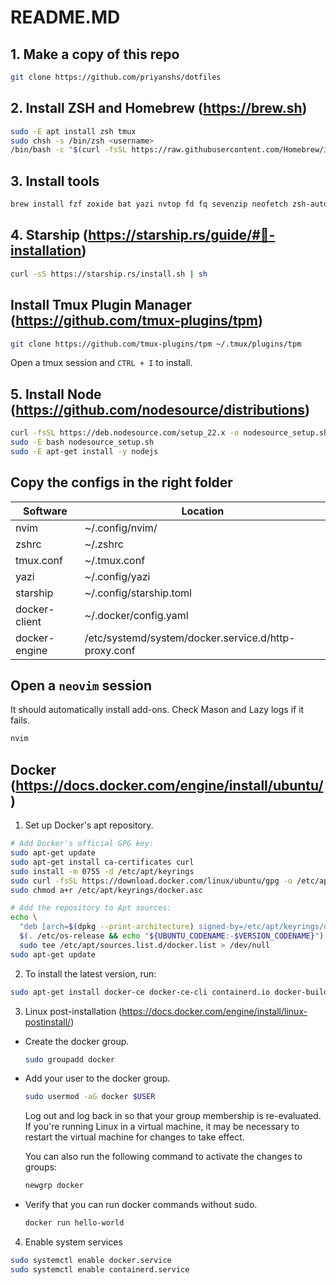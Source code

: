 # README.MD

## 1. Make a copy of this repo

```zsh
git clone https://github.com/priyanshs/dotfiles
```

## 2. Install ZSH and Homebrew (<https://brew.sh>)

```zsh
sudo -E apt install zsh tmux
sudo chsh -s /bin/zsh <username>
/bin/bash -c "$(curl -fsSL https://raw.githubusercontent.com/Homebrew/install/HEAD/install.sh)"
```

## 3. Install tools

```zsh
brew install fzf zoxide bat yazi nvtop fd fq sevenzip neofetch zsh-autosuggestions nvim 
```

## 4. Starship (<https://starship.rs/guide/#🚀-installation>)

```zsh
curl -sS https://starship.rs/install.sh | sh
```

## Install Tmux Plugin Manager (<https://github.com/tmux-plugins/tpm>)

```zsh
git clone https://github.com/tmux-plugins/tpm ~/.tmux/plugins/tpm
```

Open a tmux session and `CTRL + I` to install.

## 5. Install Node (<https://github.com/nodesource/distributions>)

```zsh
curl -fsSL https://deb.nodesource.com/setup_22.x -o nodesource_setup.sh
sudo -E bash nodesource_setup.sh
sudo -E apt-get install -y nodejs
```

## Copy the configs in the right folder

| Software  | Location        |
| --------- | --------------- |
| nvim      | ~/.config/nvim/ |
| zshrc     | ~/.zshrc        |
| tmux.conf | ~/.tmux.conf    |
| yazi      | ~/.config/yazi  |
| starship  | ~/.config/starship.toml|
| docker-client | ~/.docker/config.yaml|
| docker-engine | /etc/systemd/system/docker.service.d/http-proxy.conf |

## Open a `neovim` session

It should automatically install add-ons. Check Mason and Lazy logs if it fails.

```zsh
nvim 
```

## Docker (<https://docs.docker.com/engine/install/ubuntu/>)

1. Set up Docker's apt repository.

  ```bash
  # Add Docker's official GPG key:
  sudo apt-get update
  sudo apt-get install ca-certificates curl
  sudo install -m 0755 -d /etc/apt/keyrings
  sudo curl -fsSL https://download.docker.com/linux/ubuntu/gpg -o /etc/apt/keyrings/docker.asc
  sudo chmod a+r /etc/apt/keyrings/docker.asc

  # Add the repository to Apt sources:
  echo \
    "deb [arch=$(dpkg --print-architecture) signed-by=/etc/apt/keyrings/docker.asc] https://download.docker.com/linux/ubuntu \
    $(. /etc/os-release && echo "${UBUNTU_CODENAME:-$VERSION_CODENAME}") stable" | \
    sudo tee /etc/apt/sources.list.d/docker.list > /dev/null
  sudo apt-get update
  ```

2. To install the latest version, run:

  ```bash
  sudo apt-get install docker-ce docker-ce-cli containerd.io docker-buildx-plugin docker-compose-plugin
  ```

3. Linux post-installation (<https://docs.docker.com/engine/install/linux-postinstall/>)

- Create the docker group.

  ```bash
  sudo groupadd docker
  ```

- Add your user to the docker group.

  ```bash
  sudo usermod -aG docker $USER
  ```

  Log out and log back in so that your group membership is re-evaluated. If you're running Linux in a virtual machine, it may be necessary to restart the virtual machine for changes to take effect.
  
  You can also run the following command to activate the changes to groups:

  ```bash
  newgrp docker
  ```

- Verify that you can run docker commands without sudo.

  ```bash
  docker run hello-world
  ```

4. Enable system services

```bash
sudo systemctl enable docker.service
sudo systemctl enable containerd.service
```
